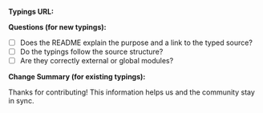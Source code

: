 **Typings URL:** <!-- Paste URL here -->

**Questions (for new typings):**

* [ ] Does the README explain the purpose and a link to the typed source?
* [ ] Do the typings follow the source structure?
* [ ] Are they correctly external or global modules?

**Change Summary (for existing typings):**

<!-- Type or link a brief summary of changes -->

Thanks for contributing! This information helps us and the community stay in sync.
